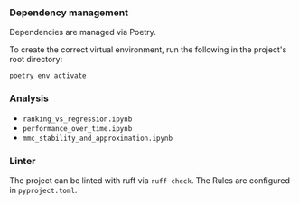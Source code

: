 ### Dependency management
Dependencies are managed via Poetry.

To create the correct virtual environment, run the following in the project's root directory:
```console
poetry env activate
```

### Analysis
* `ranking_vs_regression.ipynb`
* `performance_over_time.ipynb`
* `mmc_stability_and_approximation.ipynb`

### Linter
The project can be linted with ruff via `ruff check`. The Rules are configured in `pyproject.toml`.